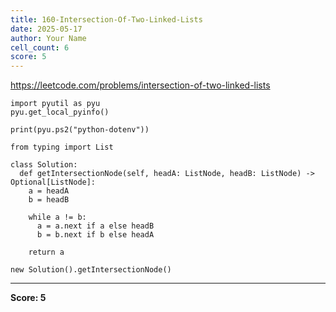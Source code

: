 ```yaml
---
title: 160-Intersection-Of-Two-Linked-Lists
date: 2025-05-17
author: Your Name
cell_count: 6
score: 5
---
```


https://leetcode.com/problems/intersection-of-two-linked-lists


```
import pyutil as pyu
pyu.get_local_pyinfo()
```


```
print(pyu.ps2("python-dotenv"))
```


```
from typing import List
```


```
class Solution:
  def getIntersectionNode(self, headA: ListNode, headB: ListNode) -> Optional[ListNode]:
    a = headA
    b = headB

    while a != b:
      a = a.next if a else headB
      b = b.next if b else headA

    return a
```


```
new Solution().getIntersectionNode()
```


---
**Score: 5**
